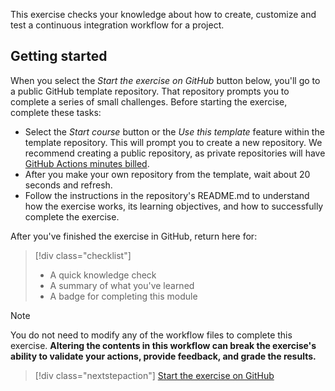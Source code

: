 This exercise checks your knowledge about how to create, customize and test a continuous integration workflow for a project. 

## Getting started

When you select the _Start the exercise on GitHub_ button below, you'll go to a public GitHub template repository. That repository prompts you to complete a series of small challenges. Before starting the exercise, complete these tasks:

- Select the _Start course_ button or the _Use this template_ feature within the template repository. This will prompt you to create a new repository. We recommend creating a public repository, as private repositories will have [GitHub Actions minutes billed](https://docs.github.com/en/billing/managing-billing-for-github-actions/about-billing-for-github-actions).
- After you make your own repository from the template, wait about 20 seconds and refresh.
- Follow the instructions in the repository's README.md to understand how the exercise works, its learning objectives, and how to successfully complete the exercise.

After you've finished the exercise in GitHub, return here for:

> [!div class="checklist"]
> - A quick knowledge check 
> - A summary of what you've learned
> - A badge for completing this module

>[!Note]
> You do not need to modify any of the workflow files to complete this exercise.
> **Altering the contents in this workflow can break the exercise's ability to validate your actions, provide feedback, and grade the results.**

> [!div class="nextstepaction"]
> [Start the exercise on GitHub](https://github.com/skills/test-with-actions)
